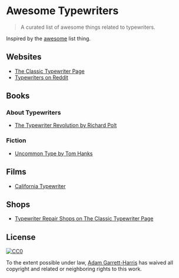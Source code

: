 # Awesome Typewriters

> A curated list of awesome things related to typewriters.

Inspired by the [awesome](https://github.com/sindresorhus/awesome) list thing.

## Websites

- [The Classic Typewriter Page](http://site.xavier.edu/polt/typewriters/index.html)
- [Typewriters on Reddit](https://www.reddit.com/r/typewriters/)

## Books

### About Typewriters

- [The Typewriter Revolution by Richard Polt](http://site.xavier.edu/polt/typewriters/trindex.html)

### Fiction

- [Uncommon Type by Tom Hanks](https://www.penguinrandomhouse.com/books/252911/uncommon-type-by-tom-hanks/9781101946152/)

## Films

- [California Typewriter](http://californiatypewritermovie.com/)

## Shops

- [Typewriter Repair Shops on The Classic Typewriter Page](http://site.xavier.edu/polt/typewriters/tw-repair.html)

## License

[![CC0](https://i.creativecommons.org/p/zero/1.0/88x31.png)](https://creativecommons.org/publicdomain/zero/1.0/)

To the extent possible under law, [Adam Garrett-Harris](https://twitter.com/agarrharr) has waived all copyright and related or neighboring rights to this work.
